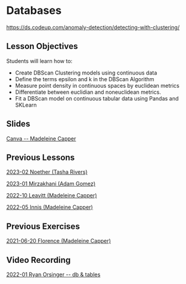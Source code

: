 # Databases
https://ds.codeup.com/anomaly-detection/detecting-with-clustering/

## Lesson Objectives
Students will learn how to:
- Create DBScan Clustering models using continuous data
- Define the terms epsilon and k in the DBScan Algorithm
- Measure point density in continuous spaces by euclidean metrics
- Differentiate between euclidian and noneuclidean metrics.
- Fit a DBScan model on continuous tabular data using Pandas and SKLearn

## Slides
[Canva -- Madeleine Capper](https://www.canva.com/design/DAEkuqL9pJ8/6Pk5DMimiajNdrQUnhuMcg/edit?utm_content=DAEkuqL9pJ8&utm_campaign=designshare&utm_medium=link2&utm_source=sharebutton)

## Previous Lessons
[2023-02 Noether (Tasha Rivers)](https://github.com/CodeupClassroom/noether_anomaly_detection_exercises/blob/main/anomaly_detection_clustering_lesson.ipynb)

[2023-01 Mirzakhani (Adam Gomez)](https://github.com/CodeupClassroom/mirzakhani-anomaly-detection/blob/main/clustering_lesson.ipynb)

[2022-10 Leavitt (Madeleine Capper)](https://github.com/CodeupClassroom/leavitt-anomaly-detection-exercises/blob/main/AD_DBSCAN.ipynb)

[2022-05 Innis (Madeleine Capper)](https://github.com/CodeupClassroom/innis-anomaly-detection/blob/master/AD_DBSCAB.ipynb)



## Previous Exercises
[2021-06-20 Florence (Madeleine Capper)](https://github.com/CodeupClassroom/florence-anomaly-detection/blob/master/curriculum-clustering-example.ipynb)


## Video Recording
[2022-01 Ryan Orsinger -- db & tables](https://youtu.be/aEnjCBgk9Ag)
